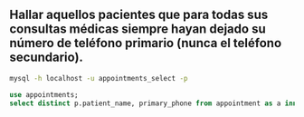 ## Hallar aquellos pacientes que para todas sus consultas médicas siempre hayan dejado su número de teléfono primario (nunca el teléfono secundario).

```bash
mysql -h localhost -u appointments_select -p
```
```sql
use appointments;
select distinct p.patient_name, primary_phone from appointment as a inner join patient as p on (a.contact_phone = p.primary_phone);
```